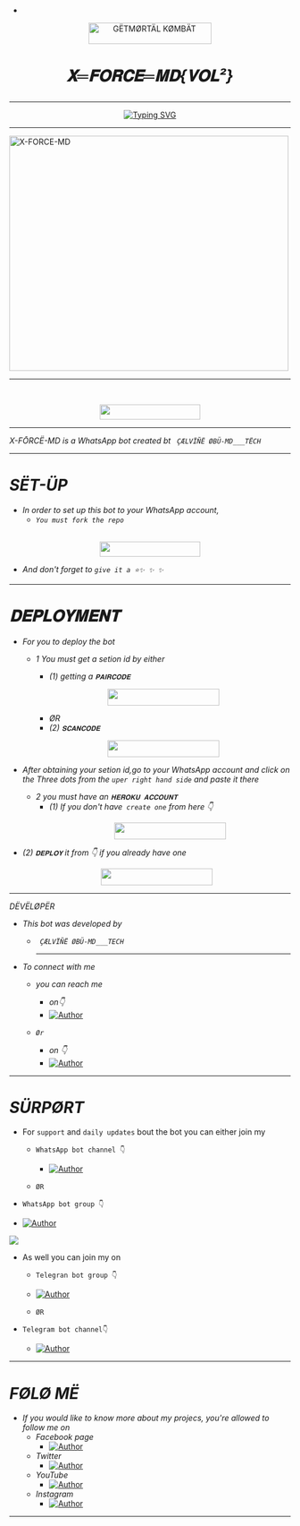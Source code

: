 *
<p align="center">  
 <a href="https://github.com/calvineonyango/MORTAL-KOMBAT-MD"><img title="GËTMØRTÄL KØMBÄT" src="https://img.shields.io/badge/MØRTÄL KØMBÄT VËSÏØN 1️⃣-h?color=darkred&style=for-the-badge&logo=dragon" width="220" height="38.45"/></a></p>

#   <p align="center">  *𝐗═𝐅𝐎𝐑𝐂𝐄═𝐌𝐃{𝐕𝐎𝐋²}*
****
<p align="center">
  <a href="https://git.io/typing-svg"><img src="https://readme-typing-svg.demolab.com?font=Ribeye&size=50&pause=1000&color=F710B1&center=true&width=910&height=100&lines=This+Is+X-FORCE-MD;MULTI+DEVICE+WHATSAPP+BOT;CREATED+BY+CØBU-TECH;COMING+SOONER." alt="Typing SVG" /></a>
 
****
</p>
    <img alt="X-FORCE-MD" width="500" height="420" src="https://telegra.ph/file/ebfe42de04f5cb5a6e647.jpg">
    
****
<br>
<p align="center"><a href="https://github.com/calvineonyango/X_FORCE-MD">
 <img src="https://img.shields.io/badge/X%20FØRCË%20MD%20-darkgreen?style=for-the-badge&logo=github" width="180" height="27"/></a></p>
 
 ****

*X-FŌRCË-MD is a WhatsApp bot created bt ` ÇÆLVÏÑË ØBÜ-MD___TËCH`*

*****
   # *SËT-ÜP*
   * *In order to set up this bot to your WhatsApp account,*
      * *`You must fork the repo`*
       <br>
<p align="center"><a href="https://github.com/calvineonyango/X_FORCE_MD-V1/fork">
 <img src="https://img.shields.io/badge/fork%20repo%20-black?style=for-the-badge&logo=github" width="180" height="27"/></a></p>
 
     
   * *And don't forget to `give it a ⭐✨ ✨ ✨`*
     
*****
   # *𝐃𝐄𝐏𝐋𝐎𝐘𝐌𝐄𝐍𝐓*
   * *For you to deploy the bot*
     * *1 You must get a setion id by either*
       * *(1) getting a `𝐏𝐀𝐈𝐑𝐂𝐎𝐃𝐄`*
       
       <p align="center"><a href="https://cobu-tech-factory-2.onrender.com/pair"> <img src="https://img.shields.io/badge/𝐏𝐀𝐈𝐑%20𝐂𝐎𝐃𝐄-darkblue?style=for-the-badge&logo=" width="200" height="30"/></a></p>
    
         * *ØR*
       * *(2) `𝐒𝐂𝐀𝐍𝐂𝐎𝐃𝐄`*
       <p align="center"><a href="https://cobu-tech-factory-2.onrender.com/wasiqr"> <img src="https://img.shields.io/badge/𝐒𝐂𝐀𝐍%20𝐂𝐎𝐃𝐄-darkblue?style=for-the-badge&logo=" width="200" height="30"/></a></p>
    
  * *After obtaining your setion id,go to your WhatsApp account and click on the Three dots from the `uper right hand side` and paste it there*
    * *2 you must have an `𝐇𝐄𝐑𝐎𝐊𝐔 𝐀𝐂𝐂𝐎𝐔𝐍𝐓`*
       * *(1) If you don't have` create one` from here 👇*
        <br> <p align="center"> <a href="https://signup.heroku.com">
 <img src="https://img.shields.io/badge/Create%20Accoun-purple?style=for-the-badge&logo=heroku" width="200" height="30"/></a></p>
 
   * *(2) `𝐃𝐄𝐏𝐋𝐎𝐘` it from 👇 if you already have one*
    <p align="center"><a href="https://dashboard.heroku.com/new?button-url=https://github.com/calvineonyango/X_FORCE_MD-V1&template=https://github.com/calvineonyango/X_FORCE_MD-V1"> <img src="https://img.shields.io/badge/DEPLOY%20NOW-purple?style=for-the-badge&logo=heroku" width="200" height="30"/></a></p>
    
*****
*DËVËLØPËR*

 * *This bot was developed by*
     - *` ÇÆLVÏÑË ØBÜ-MD___TECH`*
       ***
 * *To connect with me*

     * *you can reach me*

          *  *on👇*

          -  <a href="https://wa.me/254796281776"><img title="Author" src="https://img.shields.io/badge/WHATSAPP-darkgreen?style=for-the-badge&logo=WhatsApp"></a>
     
     * *`Ør`*
         * *on 👇*
  
         - <a href="https://t.me/obu254"><img title="Author" src="https://img.shields.io/badge/TELEGRAM-darkblue?style=for-the-badge&logo=Telegram"></a>
 
*****
   # *SÜRPØRT* 

   * For `support` and `daily updates` bout the bot you can either join my
    
     * `WhatsApp bot channel 👇`
    
       * <a href="https://whatsapp.com/channel/0029Vadx3PxJ3juvWsDlrN11"><img title="Author" src="https://img.shields.io/badge/Whastapp bot channel-darkgreen?style=for-the-badge&logo=WhatsApp"></a>
            
     * `ØR`
   * `WhatsApp bot group 👇`
          
   * <a href="https://chat.whatsapp.com/GoVVE2PJW9kGu7RAmlgfqQ"><img title="Author" src="https://img.shields.io/badge/Whastapp bot Group-darkgreen?style=for-the-badge&logo=WhatsApp"></a>

<a><img src='https://i.imgur.com/LyHic3i.gif'/></a>

  * As well you can join my on
      * `Telegran bot group 👇`

       * <a href="https://t.me/+g2w2s4YAf1BiN2Q8"><img title="Author" src="https://img.shields.io/badge/Telegram bot group-darkblue?style=for-the-badge&logo=Telegram"></a>

     * `ØR`
 * `Telegram bot channel👇`

      * <a href="https://t.me/+-B6ymywjkJI5YmI8"><img title="Author" src="https://img.shields.io/badge/Telegram bot channel-darkblue?style=for-the-badge&logo=Telegram"></a>
      
****
  # *FØLØ MË*
* *If you would like to know more about my projecs, you're allowed to follow me on*
    * *Facebook page*  
      * <a href="https://www.facebook.com/profile.php?id=100089479186475"><img title="Author" src="https://img.shields.io/badge/-darkblue?style=for-the-badge&logo=facebook"></a>
    * *Twitter*
        * <a href="https://www.twitter.com/CalvinCa5564"><img title="Author" src="https://img.shields.io/badge/-black?style=for-the-badge&logo=X"></a> 
    * *YouTube*
        * <a href="https://www.youtube.com/@calvineobumdtech"><img title="Author" src="https://img.shields.io/badge/-red?style=for-the-badge&logo=YouTube"></a>    
    * *Instagram*
       * <a href="https://instagram.com/caelvineobumd"><img title="Author" src="https://img.shields.io/badge/-white?style=for-the-badge&logo=Instagram"></a> 
****
